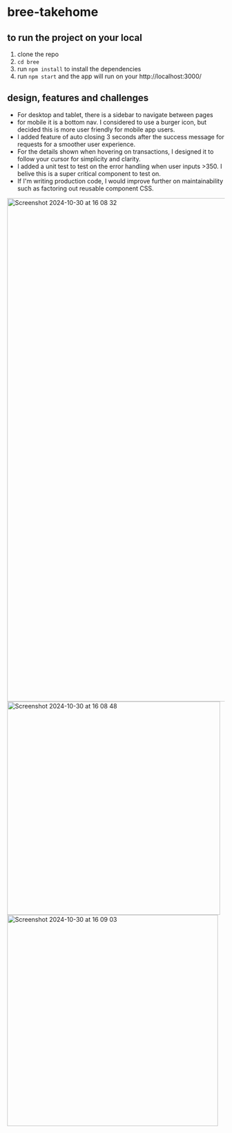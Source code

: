 # bree-takehome

## to run the project on your local
1. clone the repo
2. `cd bree`
3. run `npm install` to install the dependencies
4. run `npm start` and the app will run on your http://localhost:3000/

## design, features and challenges
- For desktop and tablet, there is a sidebar to navigate between pages
- for mobile it is a bottom nav. I considered to use a burger icon, but decided this is more user friendly for mobile app users.
- I added feature of auto closing 3 seconds after the success message for requests for a smoother user experience.
- For the details shown when hovering on transactions, I designed it to follow your cursor for simplicity and clarity.
- I added a unit test to test on the error handling when user inputs >350. I belive this is a super critical component to test on.
- If I'm writing production code, I would improve further on maintainability such as factoring out reusable component CSS.



<img width="1163" alt="Screenshot 2024-10-30 at 16 08 32" src="https://github.com/user-attachments/assets/69393cdc-ec5e-4856-a993-20d43cb79455">
<img width="493" alt="Screenshot 2024-10-30 at 16 08 48" src="https://github.com/user-attachments/assets/1aff585e-2f8d-4c60-b6b4-ff5dc544618f">
<img width="488" alt="Screenshot 2024-10-30 at 16 09 03" src="https://github.com/user-attachments/assets/cc7003a4-9d62-4b56-90d5-0c4c729b2963">
